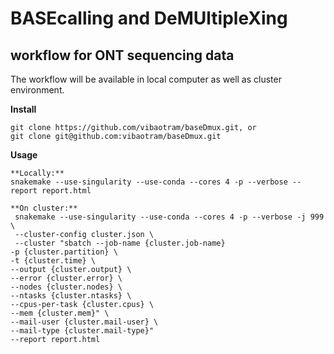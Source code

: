 # BASEcalling and DeMUltipleXing
## workflow for ONT sequencing data

The workflow will be available in local computer as well as cluster environment.


**Install**
```
git clone https://github.com/vibaotram/baseDmux.git, or
git clone git@github.com:vibaotram/baseDmux.git
```


**Usage**

```
**Locally:**
snakemake --use-singularity --use-conda --cores 4 -p --verbose --report report.html
```


```
**On cluster:**
 snakemake --use-singularity --use-conda --cores 4 -p --verbose -j 999 \
 --cluster-config cluster.json \
 --cluster "sbatch --job-name {cluster.job-name}
-p {cluster.partition} \
-t {cluster.time} \
--output {cluster.output} \
--error {cluster.error} \
--nodes {cluster.nodes} \
--ntasks {cluster.ntasks} \
--cpus-per-task {cluster.cpus} \
--mem {cluster.mem}" \
--mail-user {cluster.mail-user} \
--mail-type {cluster.mail-type}"
--report report.html
```
